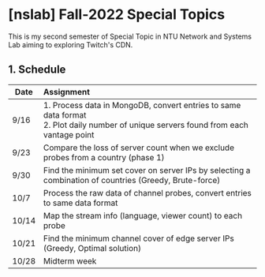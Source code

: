 # [nslab] Fall-2022 Special Topics

This is my second semester of Special Topic in NTU Network and Systems Lab aiming to exploring Twitch's CDN.

## 1. Schedule

| Date  | Assignment                                                                                                                                                         |
| ----- |:------------------------------------------------------------------------------------------------------------------------------------------------------------------ |
| 9/16  | 1. Process data in MongoDB, convert entries to same data format <br> 2. Plot daily number of unique servers found from each vantage point|
| 9/23  | Compare the loss of server count when we exclude probes from a country (phase 1) |
| 9/30  | Find the minimum set cover on server IPs by selecting a combination of countries (Greedy, Brute-force) |
| 10/7  | Process the raw data of channel probes, convert entries to same data format |
| 10/14 | Map the stream info (language, viewer count) to each probe |
| 10/21 | Find the minimum channel cover of edge server IPs (Greedy, Optimal solution)|
| 10/28 | Midterm week
